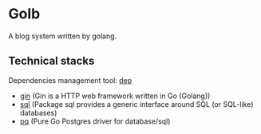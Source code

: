 # Golb

A blog system written by golang.

## Technical stacks

Dependencies management tool: [dep](https://github.com/golang/dep)

* [gin](https://github.com/gin-gonic/gin) (Gin is a HTTP web framework written in Go (Golang))
* [sql](https://golang.org/pkg/database/sql/) (Package sql provides a generic interface around SQL (or SQL-like) databases)
* [pq](https://github.com/lib/pq) (Pure Go Postgres driver for database/sql)